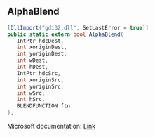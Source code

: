 ## AlphaBlend

```csharp
[DllImport("gdi32.dll", SetLastError = true)]
public static extern bool AlphaBlend(
   IntPtr hdcDest,
   int xoriginDest,
   int yoriginDest,
   int wDest,
   int hDest,
   IntPtr hdcSrc,
   int xoriginSrc,
   int yoriginSrc,
   int wSrc,
   int hSrc,
   BLENDFUNCTION ftn
);
```

Microsoft documentation: [Link](https://docs.microsoft.com/en-us/windows/win32/api/wingdi/nf-wingdi-alphablend)
